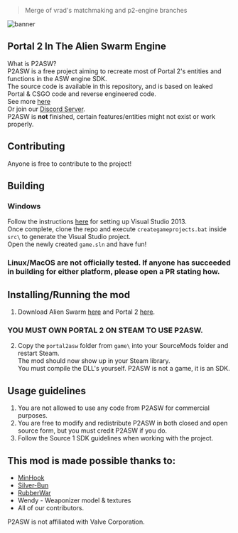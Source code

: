 > Merge of vrad's matchmaking and p2-engine branches


![banner](https://github.com/EpicSentry/P2ASW/assets/82910317/f24017c3-7296-4f54-bfb8-e11281778166)
## Portal 2 In The Alien Swarm Engine
What is P2ASW?<br>
P2ASW is a free project aiming to recreate most of Portal 2's entities and functions in the ASW engine SDK.<br>
The source code is available in this repository, and is based on leaked Portal & CSGO code and reverse engineered code.<br>
See more [here](https://epicteleporter.xyz/p2asw/)<br>
Or join our [Discord Server](https://discord.gg/QpwSdUQRax).<br>
P2ASW is **not** finished, certain features/entities might not exist or work properly. 

## Contributing
Anyone is free to contribute to the project!

## Building
### Windows
Follow the instructions [here](https://developer.valvesoftware.com/wiki/Source_SDK_2013) for setting up Visual Studio 2013.<br>
Once complete, clone the repo and execute `creategameprojects.bat` inside `src\` to generate the Visual Studio project.<br>
Open the newly created `game.sln` and have fun!
### Linux/MacOS are not officially tested. If anyone has succeeded in building for either platform, please open a PR stating how.

## Installing/Running the mod
1. Download Alien Swarm [here](http://store.steampowered.com/app/630/) and Portal 2 [here](https://store.steampowered.com/app/620/Portal_2).<br>
### YOU MUST OWN PORTAL 2 ON STEAM TO USE P2ASW.
2. Copy the `portal2asw` folder from `game\` into your SourceMods folder and restart Steam.<br>
The mod should now show up in your Steam library.<br>
You must compile the DLL's yourself. P2ASW is not a game, it is an SDK.

## Usage guidelines
1. You are not allowed to use any code from P2ASW for commercial purposes.
2. You are free to modify and redistribute P2ASW in both closed and open source form, but you must credit P2ASW if you do.
3. Follow the Source 1 SDK guidelines when working with the project.

## This mod is made possible thanks to:
- [MinHook](https://github.com/TsudaKageyu/minhook)<br>
- [Silver-Bun](https://github.com/IcePixelx/silver-bun)<br>
- [RubberWar](https://github.com/RubberWar/Portal-2)<br>
- Wendy - Weaponizer model & textures<br>
- All of our contributors.<br>

P2ASW is not affiliated with Valve Corporation.<br>
